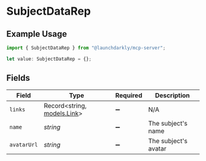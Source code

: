 # SubjectDataRep

## Example Usage

```typescript
import { SubjectDataRep } from "@launchdarkly/mcp-server";

let value: SubjectDataRep = {};
```

## Fields

| Field                                            | Type                                             | Required                                         | Description                                      |
| ------------------------------------------------ | ------------------------------------------------ | ------------------------------------------------ | ------------------------------------------------ |
| `links`                                          | Record<string, [models.Link](../models/link.md)> | :heavy_minus_sign:                               | N/A                                              |
| `name`                                           | *string*                                         | :heavy_minus_sign:                               | The subject's name                               |
| `avatarUrl`                                      | *string*                                         | :heavy_minus_sign:                               | The subject's avatar                             |